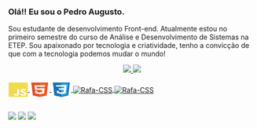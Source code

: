 ### Olá!! Eu sou o Pedro Augusto.
Sou estudante de desenvolvimento Front-end. Atualmente estou no primeiro semestre do curso de Análise e Desenvolvimento de Sistemas na ETEP. 
Sou apaixonado por tecnologia e criatividade, tenho a convicção de que com a tecnologia podemos mudar o mundo! 


<div align="center">
  <a href="https://github.com/PedroAugusto2305">
  <img height="180em" src="https://github-readme-stats.vercel.app/api?username=PedroAugusto2305&show_icons=true&theme=radical&include_all_commits=true&count_private=true"/>
  <img height="180em" src="https://github-readme-stats.vercel.app/api/top-langs/?username=PedroAugusto2305&layout=compact&langs_count=7&theme=radical"/>
</div>
  
<div style="display: inline_block"><br>
  <img align="center" alt="Rafa-Js" height="30" width="40" src="https://raw.githubusercontent.com/devicons/devicon/master/icons/javascript/javascript-plain.svg">
  <img align="center" alt="Rafa-HTML" height="30" width="40" src="https://raw.githubusercontent.com/devicons/devicon/master/icons/html5/html5-original.svg">
  <img align="center" alt="Rafa-CSS" height="30" width="40" src="https://raw.githubusercontent.com/devicons/devicon/master/icons/css3/css3-original.svg">
 <img align="center" alt="Rafa-CSS" height="30" width="40" src="https://cdn.jsdelivr.net/gh/devicons/devicon/icons/bulma/bulma-plain.svg" />
  <img align="center" alt="Rafa-CSS" height="30" width="40"  src="https://cdn.jsdelivr.net/gh/devicons/devicon/icons/bootstrap/bootstrap-original.svg" />
  
</div>
  
  ##
  
  
<div> 
  <a href="https://www.instagram.com/eupedro.js/" target="_blank"><img src="https://img.shields.io/badge/-Instagram-%23E4405F?style=for-the-badge&logo=instagram&logoColor=white" target="_blank"></a>
  <a href = "mailto:p.augusto_23@outlook.com"><img src="https://img.shields.io/badge/Microsoft_Outlook-0078D4?style=for-the-badge&logo=microsoft-outlook&logoColor=white" target="_blank"></a>
  <a href="linkedin.com/in/pedro-augusto-bueno-de-aquino-3a428b145" target="_blank"><img src="https://img.shields.io/badge/-LinkedIn-%230077B5?style=for-the-badge&logo=linkedin&logoColor=white" target="_blank"></a> 
</div>
